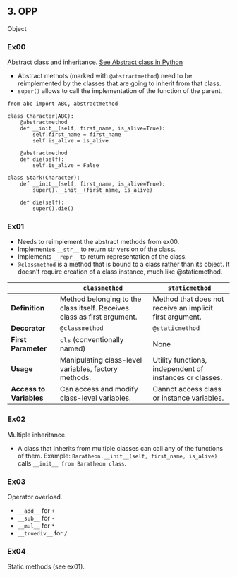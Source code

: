 ## 3. OPP
Object 

### Ex00
Abstract class and inheritance. [See Abstract class in Python](https://www.scaler.com/topics/abstract-class-in-python/)

- Abstract methots (marked with `@abstractmethod`) need to be reimplemented by the classes that are going to inherit from that class.
- `super()` allows to call the implementation of the function of the parent.
```
from abc import ABC, abstractmethod

class Character(ABC):
    @abstractmethod
    def __init__(self, first_name, is_alive=True):
        self.first_name = first_name
        self.is_alive = is_alive

    @abstractmethod
    def die(self):
        self.is_alive = False

class Stark(Character):
    def __init__(self, first_name, is_alive=True):
        super().__init__(first_name, is_alive)

    def die(self):
        super().die()
```

### Ex01
- Needs to reimplement the abstract methods from ex00.
- Implementes `__str__` to return str version of the class.
- Implements `__repr__` to return representation of the class.
- `@classmethod` is a method that is bound to a class rather than its object. It doesn't require creation of a class instance, much like @staticmethod.

|                       | `classmethod`                                        | `staticmethod`                                         |
|-----------------------|-------------------------------------------------------|--------------------------------------------------------|
| **Definition**        | Method belonging to the class itself. Receives class as first argument.  | Method that does not receive an implicit first argument. |
| **Decorator**         | `@classmethod`                                       | `@staticmethod`                                        |
| **First Parameter**   | `cls` (conventionally named)                         | None                                                   |
| **Usage**             | Manipulating class-level variables, factory methods. | Utility functions, independent of instances or classes. |
| **Access to Variables**| Can access and modify class-level variables.         | Cannot access class or instance variables.             |


### Ex02
Multiple inheritance.

- A class that inherits from multiple classes can call any of the functions of them. Example: `Baratheon.__init__(self, first_name, is_alive)` calls `__init__ from Baratheon class`.

### Ex03
Operator overload.

- `__add__` for `+`
- `__sub__` for `-`
- `__mul__` for `*`
- `__truediv__` for `/`

### Ex04
Static methods (see ex01).
